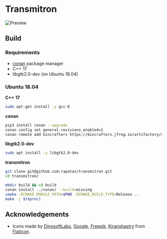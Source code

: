 # Transmitron

![Preview](https://i.imgur.com/1whe3Pf.png "2 connections, 4 subscriptions, homepage")

## Build

### Requirements

- [conan](https://conan.io/) package manager
- C++ 17
- libgtk2.0-dev (on Ubuntu 18.04)

### Ubuntu 18.04

**C++ 17**

```bash
sudo apt-get install -y gcc-8
```

**conan**

```bash
pip3 install conan --upgrade
conan config set general.revisions_enabled=1
conan remote add bincrafters https://bincrafters.jfrog.io/artifactory/api/conan/public-conan
```

**libgtk2.0-dev**

```bash
sudo apt install -y libgtk2.0-dev
```

**transmitron**

```bash
git clone git@github.com:rapatas/transmitron.git
cd transmitron/

mkdir build && cd build
conan install ../conan/ --build=missing
cmake -DCMAKE_MODULE_PATH=$PWD -DCMAKE_BUILD_TYPE=Release ..
make -j $(nproc)
```

## Acknowledgements

- Icons made by [DinosoftLabs](https://www.flaticon.com/authors/DinosoftLabs), [Google](https://www.flaticon.com/authors/google), [Freepik](https://www.freepik.com), [Kiranshastry](https://www.flaticon.com/authors/kiranshastry) from [Flaticon](https://www.flaticon.com/).
